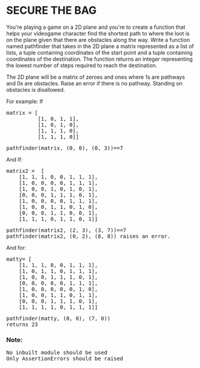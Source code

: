 # SECURE THE BAG

You're playing a game on a 2D plane and you're to create a function that helps your videogame character find the shortest path to where the loot is on the plane given that there are obstacles along the way.
Write a function named pathfinder that takes in the 2D plane a matrix represented as a list of lists, a tuple containing coordinates of the start point and a tuple containing coordinates of the destination. The function returns an integer representing the lowest number of steps required to reach the destination.

The 2D plane will be a matrix of zeroes and ones where 1s are pathways and 0s are obstacles. Raise an error if there is no pathway. Standing on obstacles is disallowed.

For example:
If
<pre>matrix = [
          [1, 0, 1, 1],
          [1, 0, 1, 0],
          [1, 1, 1, 0],
          [1, 1, 1, 0]]</pre>
<pre>pathfinder(matrix, (0, 0), (0, 3))==7</pre>
And If:
<pre>matrix2 =  [
    [1, 1, 1, 0, 0, 1, 1, 1],
    [1, 0, 0, 0, 0, 1, 1, 1],
    [1, 0, 0, 1, 0, 1, 0, 1],
    [0, 0, 0, 1, 1, 1, 0, 1],
    [1, 0, 0, 0, 0, 1, 1, 1],
    [1, 0, 0, 1, 1, 0, 1, 0],
    [0, 0, 0, 1, 1, 0, 0, 1],
    [1, 1, 1, 0, 1, 1, 0, 1]]</pre>
<pre>pathfinder(matrix2, (2, 3), (3, 7))==7
pathfinder(matrix2, (0, 2), (8, 8)) raises an error.</pre>
And for:
<pre>matty= [
    [1, 1, 1, 0, 0, 1, 1, 1],
    [1, 0, 1, 1, 0, 1, 1, 1],
    [1, 0, 0, 1, 1, 1, 0, 1],
    [0, 0, 0, 0, 0, 1, 1, 1],
    [1, 0, 0, 0, 0, 0, 1, 0],
    [1, 0, 0, 1, 1, 0, 1, 1],
    [0, 0, 0, 1, 1, 1, 0, 1],
    [1, 1, 1, 1, 0, 1, 1, 1]]</pre>
<pre>pathfinder(matty, (0, 0), (7, 0))
returns 23</pre>
### Note:
<pre>No inbuilt module should be used 
Only AssertionErrors should be raised</pre>
